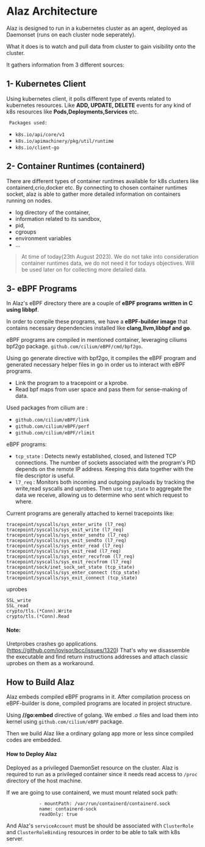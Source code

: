 # Alaz Architecture
Alaz is designed to run in a kubernetes cluster as an agent, deployed as Daemonset (runs on each cluster node seperately).

What it does is to watch and pull data from cluster to gain visibility onto the cluster.

It gathers information from 3 different sources:
 
## 1- Kubernetes Client
Using kubernetes client, it polls different type of events related to kubernetes resources. Like **ADD, UPDATE, DELETE** events for any kind of k8s resources like **Pods,Deployments,Services** etc.

	 Packages used: 
- 	 `k8s.io/api/core/v1`
- 	 `k8s.io/apimachinery/pkg/util/runtime`
- 	 `k8s.io/client-go`

## 2- Container Runtimes (containerd)
There are different types of container runtimes available for k8s clusters like containerd,crio,docker etc.
By connecting to chosen container runtimes socket, alaz is able to gather more detailed information on containers running on nodes.
- log directory of the container,
- information related to its sandbox,
- pid,
- cgroups
- environment variables
- ...

> At time of today(23th August 2023). We do not take into consideration container runtimes data, we do not need it for todays objectives. Will be used later on for collecting more detailed data.

## 3- eBPF Programs

In Alaz's eBPF directory there are a couple of **eBPF programs written in C using libbpf**.

In order to compile these programs, we have a **eBPF-builder image** that contains necessary dependencies installed like **clang,llvm,libbpf and go**.

eBPF programs are compiled in mentioned container, leveraging ciliums bpf2go package. `github.com/cilium/eBPF/cmd/bpf2go`.

Using go generate directive with bpf2go, it compiles the eBPF program and generated necessary helper files in go in order us to interact with eBPF programs. 

- Link the program to a tracepoint or a kprobe. 
- Read bpf maps from user space and pass them for sense-making of data.

Used packages from cilium are :
 - `github.com/cilium/eBPF/link`
 - `github.com/cilium/eBPF/perf`
 - `github.com/cilium/eBPF/rlimit`

 eBPF programs: 
 - `tcp_state` : Detects newly established, closed, and listened TCP connections. The number of sockets associated with the program's PID depends on the remote IP address. Keeping this data together with the file descriptor is useful.
 - `l7_req` : Monitors both incoming and outgoing payloads by tracking the write,read syscalls and uprobes. Then use `tcp_state` to aggregate the data we receive, allowing us to determine who sent which request to where.
 
Current  programs are generally attached to kernel tracepoints like:

```
tracepoint/syscalls/sys_enter_write (l7_req)
tracepoint/syscalls/sys_exit_write (l7_req)
tracepoint/syscalls/sys_enter_sendto (l7_req)
tracepoint/syscalls/sys_exit_sendto (l7_req)
tracepoint/syscalls/sys_enter_read (l7_req)
tracepoint/syscalls/sys_exit_read (l7_req)
tracepoint/syscalls/sys_enter_recvfrom (l7_req)
tracepoint/syscalls/sys_exit_recvfrom (l7_req)
tracepoint/sock/inet_sock_set_state (tcp_state)
tracepoint/syscalls/sys_enter_connect (tcp_state)
tracepoint/syscalls/sys_exit_connect (tcp_state)
```

uprobes
```
SSL_write
SSL_read
crypto/tls.(*Conn).Write
crypto/tls.(*Conn).Read
```

#### Note: 
Uretprobes crashes go applications. (https://github.com/iovisor/bcc/issues/1320)
That's why we disassemble the executable and find return instructions addresses and attach classic uprobes on them as a workaround.

## How to Build Alaz
Alaz embeds compiled eBPF programs in it. After compilation process on eBPF-builder is done, compiled programs are located in project structure.

Using **//go:embed** directive of golang. We embed *.o* files and load them into kernel using `github.com/cilium/eBPF` package.

Then we build Alaz like a ordinary golang app more or less since compiled codes are embedded.

#### How to Deploy Alaz
Deployed as a privileged DaemonSet resource on the cluster. Alaz is required to run as a privileged container since it needs read access to `/proc` directory of the host machine.


If we are going to use containerd, we must mount related sock path:
```			
            - mountPath: /var/run/containerd/containerd.sock
            name: containerd-sock
            readOnly: true
```
			
And Alaz's `serviceAccount` must be should be associated with `ClusterRole` and `ClusterRoleBinding` resources in order to be able to talk with k8s server.
